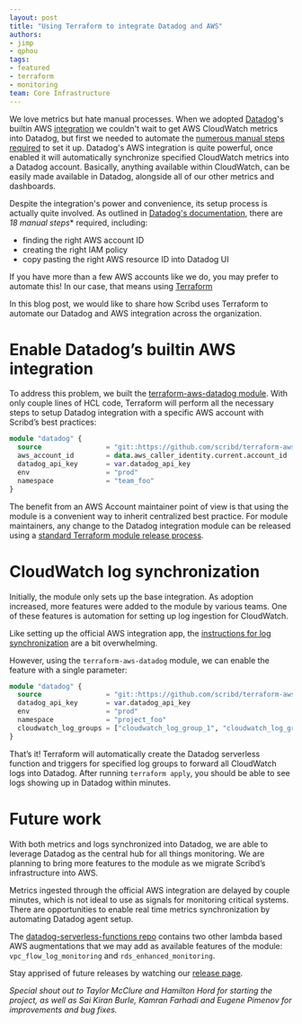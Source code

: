 ```yaml
---
layout: post
title: "Using Terraform to integrate Datadog and AWS"
authors:
- jimp
- qphou
tags:
- featured
- terraform
- monitoring
team: Core Infrastructure
---
```


We love metrics but hate manual processes. When we adopted
[Datadog](https://datadoghq.com)'s builtin AWS
[integration](https://docs.datadoghq.com/integrations/amazon_web_services/?tab=allpermissions)
we couldn't wait to get AWS CloudWatch metrics into Datadog, but first we needed to automate
the [numerous manual steps
required](https://docs.datadoghq.com/integrations/amazon_web_services/?tab=allpermissions)
to set it up. Datadog's AWS integration is quite powerful, once
enabled it will automatically synchronize specified CloudWatch metrics into a
Datadog account. Basically, anything available within CloudWatch, can be easily
made available in Datadog, alongside all of our other metrics and dashboards.


Despite the integration's power and convenience, its setup process is actually
quite involved. As outlined in [Datadog's
documentation](https://docs.datadoghq.com/integrations/amazon_web_services/?tab=allpermissions),
there are *18 manual steps** required, including:

- finding the right AWS account ID
- creating the right IAM policy
- copy pasting the right AWS resource ID into Datadog UI

If you have more than a few AWS accounts like we do, you may prefer to automate this! In our case, that means using [Terraform](https://terraform.io)

In this blog post, we would like to share how Scribd uses Terraform to automate
our Datadog and AWS integration across the organization.

# Enable Datadog’s builtin AWS integration

To address this problem, we built the [terraform-aws-datadog
module](https://github.com/scribd/terraform-aws-datadog). With only couple
lines of HCL code, Terraform will perform all the necessary steps to setup
Datadog integration with a specific AWS account with Scribd’s best practices:

```terraform
module "datadog" {
  source                = "git::https://github.com/scribd/terraform-aws-datadog.git?ref=master"
  aws_account_id        = data.aws_caller_identity.current.account_id
  datadog_api_key       = var.datadog_api_key
  env                   = "prod"
  namespace             = "team_foo"
}
```

The benefit from an AWS Account maintainer point of view is that using the
module is a convenient way to inherit centralized best practice. For module
maintainers, any change to the Datadog integration module can be released using
a [standard Terraform module release process](https://www.terraform.io/docs/registry/modules/publish.html).


# CloudWatch log synchronization

Initially, the module only sets up the base integration. As adoption increased, more
features were added to the module by various teams. One of these features is
automation for setting up log ingestion for CloudWatch.

Like setting up the official AWS integration app, the [instructions for log
synchronization](https://docs.datadoghq.com/integrations/amazon_web_services/?tab=allpermissions#log-collection)
are a bit overwhelming.

However, using the `terraform-aws-datadog` module, we can enable the feature with a single parameter:

```terraform
module "datadog" {
  source                = "git::https://github.com/scribd/terraform-aws-datadog.git?ref=master"
  datadog_api_key       = var.datadog_api_key
  env                   = "prod"
  namespace             = "project_foo"
  cloudwatch_log_groups = ["cloudwatch_log_group_1", "cloudwatch_log_group_2"]
}
```

That’s it! Terraform will automatically create the Datadog serverless function
and triggers for specified log groups to forward all CloudWatch logs into
Datadog. After running `terraform apply`, you should be able to see logs showing
up in Datadog within minutes.


# Future work

With both metrics and logs synchronized into Datadog, we are able to leverage
Datadog as the central hub for all things monitoring. We are planning to bring
more features to the module as we migrate Scribd’s infrastructure into AWS.

Metrics ingested through the official AWS integration are delayed by couple
minutes, which is not ideal to use as signals for monitoring critical systems.
There are opportunities to enable real time metrics synchronization by
automating Datadog agent setup.

The [datadog-serverless-functions
repo](https://github.com/DataDog/datadog-serverless-functions/tree/master/aws)
contains two other lambda based AWS augmentations that we may add as available
features of the module: `vpc_flow_log_monitoring` and `rds_enhanced_monitoring`.

Stay apprised of future releases by watching our [release page](https://github.com/scribd/terraform-aws-datadog/releases).

_Special shout out to Taylor McClure and Hamilton Hord for starting the project, as well
as Sai Kiran Burle, Kamran Farhadi and Eugene Pimenov for improvements and bug
fixes._
